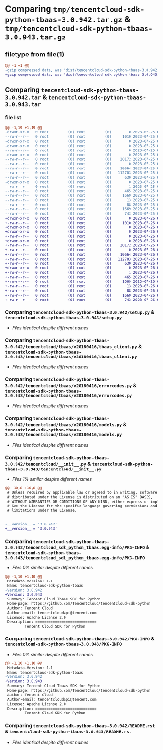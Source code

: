# Comparing `tmp/tencentcloud-sdk-python-tbaas-3.0.942.tar.gz` & `tmp/tencentcloud-sdk-python-tbaas-3.0.943.tar.gz`

## filetype from file(1)

```diff
@@ -1 +1 @@
-gzip compressed data, was "dist/tencentcloud-sdk-python-tbaas-3.0.942.tar", last modified: Tue Jul 25 04:25:37 2023, max compression
+gzip compressed data, was "dist/tencentcloud-sdk-python-tbaas-3.0.943.tar", last modified: Wed Jul 26 00:44:30 2023, max compression
```

## Comparing `tencentcloud-sdk-python-tbaas-3.0.942.tar` & `tencentcloud-sdk-python-tbaas-3.0.943.tar`

### file list

```diff
@@ -1,19 +1,19 @@
-drwxr-xr-x   0 root         (0) root         (0)        0 2023-07-25 04:25:37.000000 tencentcloud-sdk-python-tbaas-3.0.942/
--rw-r--r--   0 root         (0) root         (0)     1010 2023-07-25 04:25:37.000000 tencentcloud-sdk-python-tbaas-3.0.942/setup.py
-drwxr-xr-x   0 root         (0) root         (0)        0 2023-07-25 04:25:37.000000 tencentcloud-sdk-python-tbaas-3.0.942/tencentcloud/
-drwxr-xr-x   0 root         (0) root         (0)        0 2023-07-25 04:25:37.000000 tencentcloud-sdk-python-tbaas-3.0.942/tencentcloud/tbaas/
--rw-r--r--   0 root         (0) root         (0)        0 2023-07-25 04:25:37.000000 tencentcloud-sdk-python-tbaas-3.0.942/tencentcloud/tbaas/__init__.py
-drwxr-xr-x   0 root         (0) root         (0)        0 2023-07-25 04:25:37.000000 tencentcloud-sdk-python-tbaas-3.0.942/tencentcloud/tbaas/v20180416/
--rw-r--r--   0 root         (0) root         (0)    20172 2023-07-25 04:25:37.000000 tencentcloud-sdk-python-tbaas-3.0.942/tencentcloud/tbaas/v20180416/tbaas_client.py
--rw-r--r--   0 root         (0) root         (0)        0 2023-07-25 04:25:37.000000 tencentcloud-sdk-python-tbaas-3.0.942/tencentcloud/tbaas/v20180416/__init__.py
--rw-r--r--   0 root         (0) root         (0)    10664 2023-07-25 04:25:37.000000 tencentcloud-sdk-python-tbaas-3.0.942/tencentcloud/tbaas/v20180416/errorcodes.py
--rw-r--r--   0 root         (0) root         (0)   112703 2023-07-25 04:25:37.000000 tencentcloud-sdk-python-tbaas-3.0.942/tencentcloud/tbaas/v20180416/models.py
--rw-r--r--   0 root         (0) root         (0)      630 2023-07-25 04:25:37.000000 tencentcloud-sdk-python-tbaas-3.0.942/tencentcloud/__init__.py
-drwxr-xr-x   0 root         (0) root         (0)        0 2023-07-25 04:25:37.000000 tencentcloud-sdk-python-tbaas-3.0.942/tencentcloud_sdk_python_tbaas.egg-info/
--rw-r--r--   0 root         (0) root         (0)        1 2023-07-25 04:25:37.000000 tencentcloud-sdk-python-tbaas-3.0.942/tencentcloud_sdk_python_tbaas.egg-info/dependency_links.txt
--rw-r--r--   0 root         (0) root         (0)      465 2023-07-25 04:25:37.000000 tencentcloud-sdk-python-tbaas-3.0.942/tencentcloud_sdk_python_tbaas.egg-info/SOURCES.txt
--rw-r--r--   0 root         (0) root         (0)     1669 2023-07-25 04:25:37.000000 tencentcloud-sdk-python-tbaas-3.0.942/tencentcloud_sdk_python_tbaas.egg-info/PKG-INFO
--rw-r--r--   0 root         (0) root         (0)       13 2023-07-25 04:25:37.000000 tencentcloud-sdk-python-tbaas-3.0.942/tencentcloud_sdk_python_tbaas.egg-info/top_level.txt
--rw-r--r--   0 root         (0) root         (0)       88 2023-07-25 04:25:37.000000 tencentcloud-sdk-python-tbaas-3.0.942/setup.cfg
--rw-r--r--   0 root         (0) root         (0)     1669 2023-07-25 04:25:37.000000 tencentcloud-sdk-python-tbaas-3.0.942/PKG-INFO
--rw-r--r--   0 root         (0) root         (0)      743 2023-07-25 04:25:37.000000 tencentcloud-sdk-python-tbaas-3.0.942/README.rst
+drwxr-xr-x   0 root         (0) root         (0)        0 2023-07-26 00:44:30.000000 tencentcloud-sdk-python-tbaas-3.0.943/
+-rw-r--r--   0 root         (0) root         (0)     1010 2023-07-26 00:44:30.000000 tencentcloud-sdk-python-tbaas-3.0.943/setup.py
+drwxr-xr-x   0 root         (0) root         (0)        0 2023-07-26 00:44:30.000000 tencentcloud-sdk-python-tbaas-3.0.943/tencentcloud/
+drwxr-xr-x   0 root         (0) root         (0)        0 2023-07-26 00:44:30.000000 tencentcloud-sdk-python-tbaas-3.0.943/tencentcloud/tbaas/
+-rw-r--r--   0 root         (0) root         (0)        0 2023-07-26 00:44:30.000000 tencentcloud-sdk-python-tbaas-3.0.943/tencentcloud/tbaas/__init__.py
+drwxr-xr-x   0 root         (0) root         (0)        0 2023-07-26 00:44:30.000000 tencentcloud-sdk-python-tbaas-3.0.943/tencentcloud/tbaas/v20180416/
+-rw-r--r--   0 root         (0) root         (0)    20172 2023-07-26 00:44:30.000000 tencentcloud-sdk-python-tbaas-3.0.943/tencentcloud/tbaas/v20180416/tbaas_client.py
+-rw-r--r--   0 root         (0) root         (0)        0 2023-07-26 00:44:30.000000 tencentcloud-sdk-python-tbaas-3.0.943/tencentcloud/tbaas/v20180416/__init__.py
+-rw-r--r--   0 root         (0) root         (0)    10664 2023-07-26 00:44:30.000000 tencentcloud-sdk-python-tbaas-3.0.943/tencentcloud/tbaas/v20180416/errorcodes.py
+-rw-r--r--   0 root         (0) root         (0)   112703 2023-07-26 00:44:30.000000 tencentcloud-sdk-python-tbaas-3.0.943/tencentcloud/tbaas/v20180416/models.py
+-rw-r--r--   0 root         (0) root         (0)      630 2023-07-26 00:44:30.000000 tencentcloud-sdk-python-tbaas-3.0.943/tencentcloud/__init__.py
+drwxr-xr-x   0 root         (0) root         (0)        0 2023-07-26 00:44:30.000000 tencentcloud-sdk-python-tbaas-3.0.943/tencentcloud_sdk_python_tbaas.egg-info/
+-rw-r--r--   0 root         (0) root         (0)        1 2023-07-26 00:44:30.000000 tencentcloud-sdk-python-tbaas-3.0.943/tencentcloud_sdk_python_tbaas.egg-info/dependency_links.txt
+-rw-r--r--   0 root         (0) root         (0)      465 2023-07-26 00:44:30.000000 tencentcloud-sdk-python-tbaas-3.0.943/tencentcloud_sdk_python_tbaas.egg-info/SOURCES.txt
+-rw-r--r--   0 root         (0) root         (0)     1669 2023-07-26 00:44:30.000000 tencentcloud-sdk-python-tbaas-3.0.943/tencentcloud_sdk_python_tbaas.egg-info/PKG-INFO
+-rw-r--r--   0 root         (0) root         (0)       13 2023-07-26 00:44:30.000000 tencentcloud-sdk-python-tbaas-3.0.943/tencentcloud_sdk_python_tbaas.egg-info/top_level.txt
+-rw-r--r--   0 root         (0) root         (0)       88 2023-07-26 00:44:30.000000 tencentcloud-sdk-python-tbaas-3.0.943/setup.cfg
+-rw-r--r--   0 root         (0) root         (0)     1669 2023-07-26 00:44:30.000000 tencentcloud-sdk-python-tbaas-3.0.943/PKG-INFO
+-rw-r--r--   0 root         (0) root         (0)      743 2023-07-26 00:44:30.000000 tencentcloud-sdk-python-tbaas-3.0.943/README.rst
```

### Comparing `tencentcloud-sdk-python-tbaas-3.0.942/setup.py` & `tencentcloud-sdk-python-tbaas-3.0.943/setup.py`

 * *Files identical despite different names*

### Comparing `tencentcloud-sdk-python-tbaas-3.0.942/tencentcloud/tbaas/v20180416/tbaas_client.py` & `tencentcloud-sdk-python-tbaas-3.0.943/tencentcloud/tbaas/v20180416/tbaas_client.py`

 * *Files identical despite different names*

### Comparing `tencentcloud-sdk-python-tbaas-3.0.942/tencentcloud/tbaas/v20180416/errorcodes.py` & `tencentcloud-sdk-python-tbaas-3.0.943/tencentcloud/tbaas/v20180416/errorcodes.py`

 * *Files identical despite different names*

### Comparing `tencentcloud-sdk-python-tbaas-3.0.942/tencentcloud/tbaas/v20180416/models.py` & `tencentcloud-sdk-python-tbaas-3.0.943/tencentcloud/tbaas/v20180416/models.py`

 * *Files identical despite different names*

### Comparing `tencentcloud-sdk-python-tbaas-3.0.942/tencentcloud/__init__.py` & `tencentcloud-sdk-python-tbaas-3.0.943/tencentcloud/__init__.py`

 * *Files 1% similar despite different names*

```diff
@@ -10,8 +10,8 @@
 # Unless required by applicable law or agreed to in writing, software
 # distributed under the License is distributed on an "AS IS" BASIS,
 # WITHOUT WARRANTIES OR CONDITIONS OF ANY KIND, either express or implied.
 # See the License for the specific language governing permissions and
 # limitations under the License.
 
 
-__version__ = '3.0.942'
+__version__ = '3.0.943'
```

### Comparing `tencentcloud-sdk-python-tbaas-3.0.942/tencentcloud_sdk_python_tbaas.egg-info/PKG-INFO` & `tencentcloud-sdk-python-tbaas-3.0.943/tencentcloud_sdk_python_tbaas.egg-info/PKG-INFO`

 * *Files 0% similar despite different names*

```diff
@@ -1,10 +1,10 @@
 Metadata-Version: 1.1
 Name: tencentcloud-sdk-python-tbaas
-Version: 3.0.942
+Version: 3.0.943
 Summary: Tencent Cloud Tbaas SDK for Python
 Home-page: https://github.com/TencentCloud/tencentcloud-sdk-python
 Author: Tencent Cloud
 Author-email: tencentcloudapi@tencent.com
 License: Apache License 2.0
 Description: ============================
         Tencent Cloud SDK for Python
```

### Comparing `tencentcloud-sdk-python-tbaas-3.0.942/PKG-INFO` & `tencentcloud-sdk-python-tbaas-3.0.943/PKG-INFO`

 * *Files 0% similar despite different names*

```diff
@@ -1,10 +1,10 @@
 Metadata-Version: 1.1
 Name: tencentcloud-sdk-python-tbaas
-Version: 3.0.942
+Version: 3.0.943
 Summary: Tencent Cloud Tbaas SDK for Python
 Home-page: https://github.com/TencentCloud/tencentcloud-sdk-python
 Author: Tencent Cloud
 Author-email: tencentcloudapi@tencent.com
 License: Apache License 2.0
 Description: ============================
         Tencent Cloud SDK for Python
```

### Comparing `tencentcloud-sdk-python-tbaas-3.0.942/README.rst` & `tencentcloud-sdk-python-tbaas-3.0.943/README.rst`

 * *Files identical despite different names*


